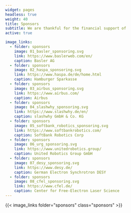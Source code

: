 ```yaml
---
widget: pages
headless: true
weight: 40
title: Sponsors
subtitle: We are thankful for the financial support of
active: true

image_links:
  - folder: sponsors
    image: 01_basler_sponsoring.svg
    link: https://www.baslerweb.com/en/
    caption: Basler AG
  - folder: sponsors
    image: 02_haspa_sponsoring.svg
    link: https://www.haspa.de/de/home.html
    caption: Hamburger Sparkasse
  - folder: sponsors
    image: 03_airbus_sponsoring.svg
    link: https://www.airbus.com/
    caption: Airbus
  - folder: sponsors
    image: 04_slashwhy_sponsoring.svg
    link: https://www.slashwhy.de/en/
    caption: slashwhy GmbH & Co. KG
  - folder: sponsors
    image: 05_softbank_robotics_sponsoring.svg
    link: https://www.softbankrobotics.com/
    caption: SoftBank Robotics Corp
  - folder: sponsors
    image: 06_urg_sponsoring.svg
    link: https://www.unitedrobotics.group/
    caption: United Robotics Group GmbH
  - folder: sponsors
    image: 07_desy_sponsoring.svg
    link: https://www.desy.de/
    caption: German Electron Synchrotron DESY
  - folder: sponsors
    image: 08_cfel_sponsoring.svg
    link: https://www.cfel.de/
    caption: Center for Free-Electron Laser Science
---
```


{{< image_links folder="sponsors" class="sponsors" >}}
